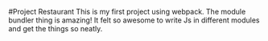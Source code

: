 #Project Restaurant This is my first project using webpack. The module bundler
thing is amazing! It felt so awesome to write Js in different modules and get
the things so neatly.
